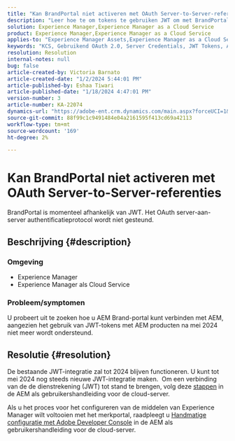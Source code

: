 ```yaml
---
title: "Kan BrandPortal niet activeren met OAuth Server-to-Server-referenties"
description: "Leer hoe te om tokens te gebruiken JWT om met BrandPortal te verbinden, aangezien OAuth server-aan-Server niet wordt gesteund."
solution: Experience Manager,Experience Manager as a Cloud Service
product: Experience Manager,Experience Manager as a Cloud Service
applies-to: "Experience Manager Assets,Experience Manager as a Cloud Service,Experience Manager"
keywords: "KCS, Gebruikend OAuth 2.0, Server Credentials, JWT Tokens, AEM, Brand Portal, server-aan-server"
resolution: Resolution
internal-notes: null
bug: false
article-created-by: Victoria Barnato
article-created-date: "1/2/2024 5:44:01 PM"
article-published-by: Eshaa Tiwari
article-published-date: "1/18/2024 4:47:01 PM"
version-number: 3
article-number: KA-22074
dynamics-url: "https://adobe-ent.crm.dynamics.com/main.aspx?forceUCI=1&pagetype=entityrecord&etn=knowledgearticle&id=80a2c382-96a9-ee11-be37-6045bd006268"
source-git-commit: 88f99c1c9491484e04a2161595f413cd69a42113
workflow-type: tm+mt
source-wordcount: '169'
ht-degree: 2%

---
```


# Kan BrandPortal niet activeren met OAuth Server-to-Server-referenties


BrandPortal is momenteel afhankelijk van JWT. Het OAuth server-aan-server authentificatieprotocol wordt niet gesteund.

## Beschrijving {#description}


### <b>Omgeving </b>

- Experience Manager
- Experience Manager als Cloud Service


### <b>Probleem/symptomen</b>

U probeert uit te zoeken hoe u AEM Brand-portal kunt verbinden met AEM, aangezien het gebruik van JWT-tokens met AEM producten na mei 2024 niet meer wordt ondersteund.




## Resolutie {#resolution}




De bestaande JWT-integratie zal tot 2024 blijven functioneren. U kunt tot mei 2024 nog steeds nieuwe JWT-integratie maken.  Om een verbinding van de de dienstrekening (JWT) tot stand te brengen, volg deze [stappen](https://experienceleague.adobe.com/docs/experience-manager-cloud-service/content/assets/brand-portal/configure-aem-assets-with-brand-portal.html?lang=en#createnewintegration) in de AEM als gebruikershandleiding voor de cloud-server.



Als u het proces voor het configureren van de middelen van Experience Manager wilt voltooien met het merkportal, raadpleegt u [Handmatige configuratie met Adobe Developer Console](https://experienceleague.adobe.com/docs/experience-manager-cloud-service/content/assets/brand-portal/configure-aem-assets-with-brand-portal.html?lang=en#manual-configuration) in de AEM als gebruikershandleiding voor de cloud-server.
